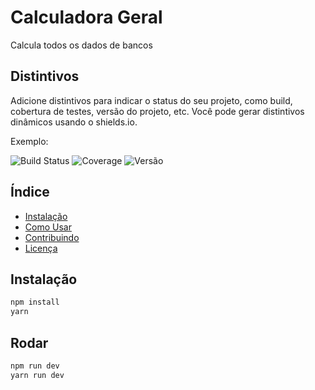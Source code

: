 # Calculadora Geral

Calcula todos os dados de bancos

## Distintivos

Adicione distintivos para indicar o status do seu projeto, como build, cobertura de testes, versão do projeto, etc. Você pode gerar distintivos dinâmicos usando o shields.io.

Exemplo:

![Build Status](https://img.shields.io/github/workflow/status/seu-usuario/seu-projeto/Build%20&%20Test)
![Coverage](https://img.shields.io/codecov/c/github/seu-usuario/seu-projeto)
![Versão](https://img.shields.io/github/v/release/seu-usuario/seu-projeto)

## Índice

- [Instalação](#instalação)
- [Como Usar](#como-usar)
- [Contribuindo](#contribuindo)
- [Licença](#licença)

## Instalação
```bash
npm install 
yarn
```
## Rodar
```bash
npm run dev
yarn run dev

